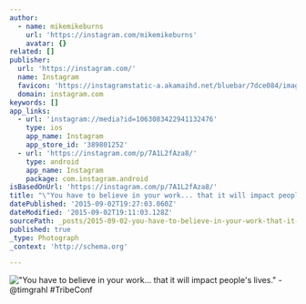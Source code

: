 ```yaml
---
author:
  - name: mikemikeburns
    url: 'https://instagram.com/mikemikeburns'
    avatar: {}
related: []
publisher:
  url: 'https://instagram.com/'
  name: Instagram
  favicon: 'https://instagramstatic-a.akamaihd.net/bluebar/7dce084/images/ico/favicon.ico'
  domain: instagram.com
keywords: []
app_links:
  - url: 'instagram://media?id=1063083422941132476'
    type: ios
    app_name: Instagram
    app_store_id: '389801252'
  - url: 'https://instagram.com/p/7A1L2fAza8/'
    type: android
    app_name: Instagram
    package: com.instagram.android
isBasedOnUrl: 'https://instagram.com/p/7A1L2fAza8/'
title: "\"You have to believe in your work... that it will impact people's lives.\" - @timgrahl #TribeConf"
datePublished: '2015-09-02T19:27:03.060Z'
dateModified: '2015-09-02T19:11:03.128Z'
sourcePath: _posts/2015-09-02-you-have-to-believe-in-your-work-that-it-will-impact-peo.md
published: true
_type: Photograph
_context: 'http://schema.org'

---
```

!["You have to believe in your work&period;&period;&period; that it will impact people's lives&period;" - &commat;timgrahl &num;TribeConf](https://scontent.cdninstagram.com/hphotos-xfa1/t51.2885-15/e35/11351588_1164865166860466_433001974_n.jpg)